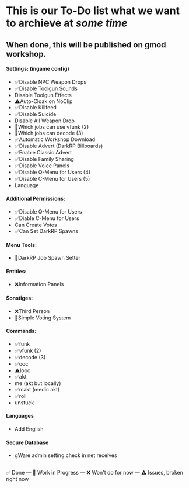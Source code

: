 # This is our To-Do list what we want to archieve at *some time*

## When done, this will be published on gmod workshop.

#### Settings: (ingame config)
- ✅Disable NPC Weapon Drops
- ✅Disable Toolgun Sounds
- Disable Toolgun Effects
- ⚠️Auto-Cloak on NoClip
- ✅Disable Killfeed
- ✅Disable Suicide
- Disable All Weapon Drop
- 🔄Which jobs can use vfunk (2)
- 🔄Which jobs can decode (3)
- ✅Automatic Workshop Download
- ✅Disable Advert (DarkRP Billboards)
- ✅Enable Classic Advert
- ✅Disable Family Sharing
- ✅Disable Voice Panels
- ✅Disable Q-Menu for Users (4)
- ✅Disable C-Menu for Users (5)
- Language

#### Additional Permissions:
- ✅Disable Q-Menu for Users
- ✅Diable C-Menu for Users
- Can Create Votes
- ✅Can Set DarkRP Spawns

#### Menu Tools:
- 🔄DarkRP Job Spawn Setter

#### Entities:
- ❌Information Panels

#### Sonstiges:
- ❌Third Person
- 🔄Simple Voting System

#### Commands:
- ✅funk
- ✅vfunk (2)
- ✅decode (3)
- ✅ooc
- ⚠️looc
- ✅akt
- me (akt but locally)
- ✅makt (medic akt)
- ✅roll
- unstuck

#### Languages
- Add English

#### Secure Database
- gWare admin setting check in net receives

##
✅ Done —
🔄 Work in Progress —
❌ Won't do for now —
⚠️ Issues, broken right now
